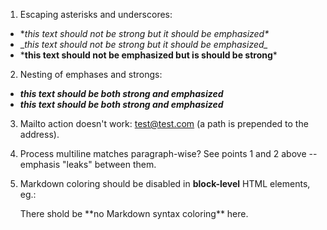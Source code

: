 1. Escaping asterisks and underscores:

  - \**this text should not be strong but it should be emphasized\**
  - \__this text should not be strong but it should be emphasized\__
  - \***this text should not be emphasized but is should be strong**\*

2. Nesting of emphases and strongs:

  - **_this text should be both strong and emphasized_**
  - __*this text should be both strong and emphasized*__

3. Mailto action doesn't work: <test@test.com> (a path is prepended to the address).

4. Process multiline matches paragraph-wise? See points 1 and 2 above -- emphasis "leaks" between them.

5. Markdown coloring should be disabled in **block-level** HTML elements, eg.:
   
   <div>There shold be **no Markdown syntax coloring** here.</div>
